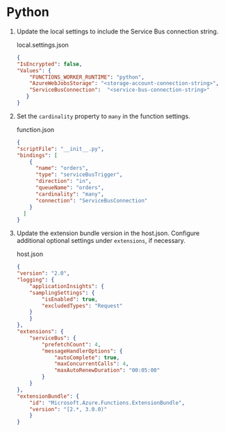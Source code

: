 # Python

1. Update the local settings to include the Service Bus connection string.

    local.settings.json

    ```json
    {
    "IsEncrypted": false,
    "Values": {
        "FUNCTIONS_WORKER_RUNTIME": "python",
        "AzureWebJobsStorage": "<storage-account-connection-string>",
        "ServiceBusConnection":  "<service-bus-connection-string>"
       }
    }
    ```

2. Set the `cardinality` property to `many` in the function settings.

    function.json

    ```json
    {
    "scriptFile": "__init__.py",
    "bindings": [
        {
          "name": "orders",
          "type": "serviceBusTrigger",
          "direction": "in",
          "queueName": "orders",
          "cardinality": "many",
          "connection": "ServiceBusConnection"
        }
      ]
    }
    ```

3. Update the extension bundle version in the host.json. Configure additional optional settings under `extensions`, if necessary.

    host.json

    ```json
    {
    "version": "2.0",  
    "logging": {
        "applicationInsights": {
        "samplingSettings": {
            "isEnabled": true,
            "excludedTypes": "Request"
        }
        }
    },
    "extensions": {
        "serviceBus": {
            "prefetchCount": 4,
            "messageHandlerOptions": {
                "autoComplete": true,
                "maxConcurrentCalls": 4,
                "maxAutoRenewDuration": "00:05:00"
            }
        }
    },
    "extensionBundle": {
        "id": "Microsoft.Azure.Functions.ExtensionBundle",
        "version": "[2.*, 3.0.0)"
        }
    }
    ```
